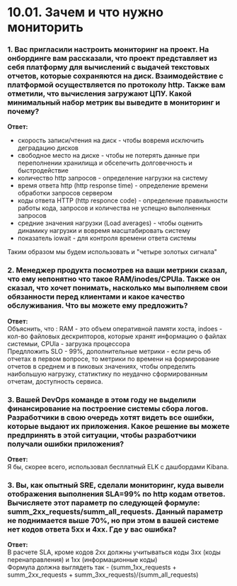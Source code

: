 # 10.01. Зачем и что нужно мониторить

### 1. Вас пригласили настроить мониторинг на проект. На онбординге вам рассказали, что проект представляет из себя платформу для вычислений с выдачей текстовых отчетов, которые сохраняются на диск. Взаимодействие с платформой осуществляется по протоколу http. Также вам отметили, что вычисления загружают ЦПУ. Какой минимальный набор метрик вы выведите в мониторинг и почему?

  **Ответ:**
+  скорость записи/чтения на диск - чтобы вовремя исключить деградацию дисков   
+  свободное место на диске - чтобы не потерять данные при переполнении хранилища и обсепечить долговечность и быстродействие
+  количество http запросов - определение нагрузки на систему
+  время ответа http (http response time) - определение времени обработки запросов сервером
+  коды ответа HTTP (http responce code) - определение правильности работы кода, запросов и количества не успещно выполненных запросов
+  средние значения нагрузки (Load averages) - чтобы оценить динамику нагрузки и вовремя масштабировать систему
+  показатель iowait - для контроля времени ответа системы    
    
Таким образом мы будем использовать и "четыре золотых сигнала"

### 2. Менеджер продукта посмотрев на ваши метрики сказал, что ему непонятно что такое RAM/inodes/CPUla. Также он сказал, что хочет понимать, насколько мы выполняем свои обязанности перед клиентами и какое качество обслуживания. Что вы можете ему предложить?

  **Ответ:**   
  Объяснить, что : RAM  - это объем оперативной памяти хоста, indoes - кол-во файловых дескрипторов, которые хранят информацию о файлах системыи, CPUla - загрузка процессора   
  Предлложить  SLO - 99%, дополнительные метрики - если речь об отчетах в первом вопросе, то метрики по времени на формирование отчетов в среднем и в пиковых значениях, чтобы определить наибольшую нагрузку,
статиктику по неудачно сформированным отчетам, доступность сервиса.

### 3. Вашей DevOps команде в этом году не выделили финансирование на построение системы сбора логов. Разработчики в свою очередь хотят видеть все ошибки, которые выдают их приложения. Какое решение вы можете предпринять в этой ситуации, чтобы разработчики получали ошибки приложения?

  **Ответ:**   
  Я бы, скорее всего, использовал бесплатный ELK с дашбордами Kibana.

### 3. Вы, как опытный SRE, сделали мониторинг, куда вывели отображения выполнения SLA=99% по http кодам ответов. Вычисляете этот параметр по следующей формуле: summ_2xx_requests/summ_all_requests. Данный параметр не поднимается выше 70%, но при этом в вашей системе нет кодов ответа 5xx и 4xx. Где у вас ошибка?

  **Ответ:**   
  В расчете SLA, кроме кодов 2xx должны учитываться коды  3xx (коды перенаправления) и 1xx (информационные коды)   
  Формула должна выглядеть так - (summ_1xx_requests + summ_2xx_requests + summ_3xx_requests)/(summ_all_requests)
